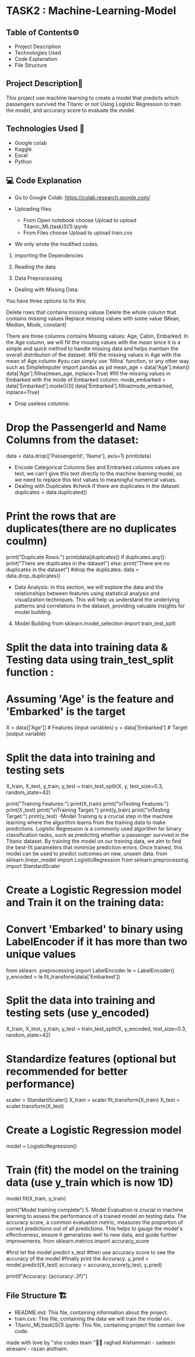 # TASK2 : Machine-Learning-Model

## Table of Contents⚙️
- Project Description
- Technologies Used
- Code Explanation
- File Structure

## Project Description📝

This project use machine learning to create a model that predicts which passengers survived the Titanic or not Using Logistic Regression to train the model, and accuracy score to evaluate the model.

## Technologies Used 🔧

- Google colab
- Kaggle
- Excel
- Python

## 💻 Code Explanation

- Go to Google Colab:
    https://colab.research.google.com/

- Uploading files:
    - From Open notebook choose Upload to upload Titanic_ML(task)S(1).ipynb
    - From Files choose Upload to upload train.cvs

- We only wrote the modified codes.

1. importing the Dependencies
2. Reading the data

3. Data Preprocessing
- Dealing with Missing Data:

You have three options to fix this:

Delete rows that contains missing valuse
Delete the whole column that contains missing values
Replace missing values with some value (Mean, Median, Mode, constant)

There are three columns contains Missing values: Age, Cabin, Embarked.
In the Age column, we will fill the missing values with the mean since it is a simple and quick method to handle missing data and helps maintain the overall distribution of the dataset.
#fill the missing values in Age with the mean of Age column
#you can simply use 'filllna' function, or any other way such as SimpleImputer
import pandas as pd
mean_age = data['Age'].mean()
data['Age'].fillna(mean_age, inplace=True)
#fill the missing values in Embarked with the mode of Embarked column:
mode_embarked = data['Embarked'].mode()[0]
data['Embarked'].fillna(mode_embarked, inplace=True)
- Drop useless columns:
# Drop the PassengerId and Name Columns from the dataset:
data = data.drop(['PassengerId', 'Name'], axis=1)
print(data)
- Encode Categorical Columns
Sex and Embarked columns values are text, we can't give this text directly to the machine learning model, so we need to replace this text values to meaningful numerical values.
- Dealing with Duplicates
#check if there are duplicates in the dataset:
duplicates = data.duplicated()

# Print the rows that are duplicates(there are no duplicates coulmn)
print("Duplicate Rows:")
print(data[duplicates])
if duplicates.any():
    print("There are duplicates in the dataset")
else:
    print("There are no duplicates in the dataset")
#drop the duplicates:
data = data.drop_duplicates()
- Data Analysis: In this section, we will explore the data and the relationships between features using statistical analysis and visualization techniques. This will help us understand the underlying patterns and correlations in the dataset, providing valuable insights for model building.
4. Model Building
from sklearn.model_selection import train_test_split

# Split the data into training data & Testing data using train_test_split function :
# Assuming 'Age' is the feature and 'Embarked' is the target
X = data[['Age']]  # Features (input variables)
y = data['Embarked']  # Target (output variable)

# Split the data into training and testing sets
X_train, X_test, y_train, y_test = train_test_split(X, y, test_size=0.3, random_state=42)

print("Training Features:")
print(X_train)
print("\nTesting Features:")
print(X_test)
print("\nTraining Target:")
print(y_train)
print("\nTesting Target:")
print(y_test)
-Model Training is a crucial step in the machine learning where the algorithm learns from the training data to make predictions. Logistic Regression is a commonly used algorithm for binary classification tasks, such as predicting whether a passenger survived in the Titanic dataset. By training the model on our training data, we aim to find the best-fit parameters that minimize prediction errors. Once trained, this model can be used to predict outcomes on new, unseen data.
from sklearn.linear_model import LogisticRegression
from sklearn.preprocessing import StandardScaler

# Create a Logistic Regression model and Train it on the training data:
# Convert 'Embarked' to binary using LabelEncoder if it has more than two unique values
from sklearn.
preprocessing import LabelEncoder
le = LabelEncoder()
y_encoded = le.fit_transform(data['Embarked'])

# Split the data into training and testing sets (use y_encoded)
X_train, X_test, y_train, y_test = train_test_split(X, y_encoded, test_size=0.3, random_state=42)

# Standardize features (optional but recommended for better performance)
scaler = StandardScaler()
X_train = scaler.fit_transform(X_train)
X_test = scaler.transform(X_test)

# Create a Logistic Regression model
model = LogisticRegression()

# Train (fit) the model on the training data (use y_train which is now 1D)
model.fit(X_train, y_train)

print("Model training complete")
5. Model Evaluation is crucial in machine learning to assess the performance of a trained model on testing data. The accuracy score, a common evaluation metric, measures the proportion of correct predictions out of all predictions. This helps to gauge the model's effectiveness, ensure it generalizes well to new data, and guide further improvements.
from sklearn.metrics import accuracy_score

#first let the model predict x_test
#then use accuracy score to see the accuracy of the model
#finally print the Accuracy.
y_pred = model.predict(X_test)
accuracy = accuracy_score(y_test, y_pred)

print(f"Accuracy: {accuracy:.2f}")
## File Structure 🏗️

- README.md: This file, containing information about the project.
- train.cvs: This file, containing the data we will train the model on .
- Titanic_ML(task)S(1).ipynb: This file, containing project file contain live code.

made with love by "she codes team "🤍😄
raghad Alshammari - sadeem alresaini - razan alothaim.
